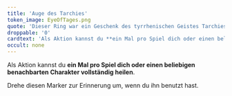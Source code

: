 ```yaml
---
title: 'Auge des Tarchies'
token_image: EyeOfTages.png
quote: 'Dieser Ring war ein Geschenk des tyrrhenischen Geistes Tarchies an die Etrusker. Er wurde 1941 von Sonderermittlerin Yula Korlïtz aus den geheimen Lagern des Britischen Museums während der Luftangriffe auf London entwendet.'
droppable: '0'
cardtext: 'Als Aktion kannst du **ein Mal pro Spiel dich oder einen beliebigen benachbarten Charakter vollständig heilen**. Drehe diesen Marker zur Erinnerung um, wenn du ihn benutzt hast.'
occult: none
---
```


Als Aktion kannst du **ein Mal pro Spiel dich oder einen beliebigen benachbarten Charakter vollständig heilen**.

Drehe diesen Marker zur Erinnerung um, wenn du ihn benutzt hast.